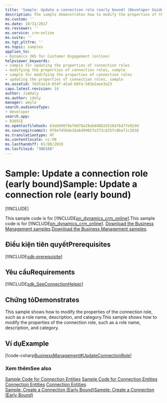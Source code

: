 ```yaml
---
title: 'Sample: Update a connection role (early bound) (Developer Guide for Dynamics 365 for Customer Engagement) | MicrosoftDocs'
description: The sample demonstrates how to modify the properties of the connection role.
ms.custom: ''
ms.date: 10/31/2017
ms.reviewer: ''
ms.service: crm-online
ms.suite: ''
ms.tgt_pltfrm: ''
ms.topic: samples
applies_to:
- Dynamics 365 for Customer Engagement (online)
helpviewer_keywords:
- sample for updating the properties of connection roles
- modifying the properties of connection roles, sample
- sample for modifying the properties of connection roles
- updating the properties of connection roles, sample
ms.assetid: 76dfae14-654f-42ad-b0fa-583e2aee3e23
caps.latest.revision: 14
author: JimDaly
ms.author: jdaly
manager: amyla
search.audienceType:
- developer
search.app:
- D365CE
ms.openlocfilehash: 63eb696f9ef0d78a28abdd882d31647bd77e92dd
ms.sourcegitcommit: 9f0efd59de16a6d9902fa372cb25fc0baf1c2838
ms.translationtype: HT
ms.contentlocale: vi-VN
ms.lasthandoff: 01/08/2019
ms.locfileid: "386166"
---
```

# <a name="sample-update-a-connection-role-early-bound"></a><span data-ttu-id="b3fe0-103">Sample: Update a connection role (early bound)</span><span class="sxs-lookup"><span data-stu-id="b3fe0-103">Sample: Update a connection role (early bound)</span></span>

[!INCLUDE[](../includes/cc_applies_to_update_9_0_0.md)]

<span data-ttu-id="b3fe0-104">This sample code is for [!INCLUDE[pn_dynamics_crm_online](../includes/pn-dynamics-crm-online.md)].</span><span class="sxs-lookup"><span data-stu-id="b3fe0-104">This sample code is for [!INCLUDE[pn_dynamics_crm_online](../includes/pn-dynamics-crm-online.md)].</span></span> <span data-ttu-id="b3fe0-105">[Download the Business Management samples](https://code.msdn.microsoft.com/Business-Management-Samples-6a482e62).</span><span class="sxs-lookup"><span data-stu-id="b3fe0-105">[Download the Business Management samples](https://code.msdn.microsoft.com/Business-Management-Samples-6a482e62).</span></span>

## <a name="prerequisites"></a><span data-ttu-id="b3fe0-106">Điều kiện tiên quyết</span><span class="sxs-lookup"><span data-stu-id="b3fe0-106">Prerequisites</span></span>
[!INCLUDE[sdk-prerequisite](../includes/sdk-prerequisite.md)]
  
## <a name="requirements"></a><span data-ttu-id="b3fe0-107">Yêu cầu</span><span class="sxs-lookup"><span data-stu-id="b3fe0-107">Requirements</span></span>  
[!INCLUDE[sdk_SeeConnectionHelper](../includes/sdk-seeconnectionhelper.md)]
  
## <a name="demonstrates"></a><span data-ttu-id="b3fe0-108">Chứng tỏ</span><span class="sxs-lookup"><span data-stu-id="b3fe0-108">Demonstrates</span></span>  
 <span data-ttu-id="b3fe0-109">This sample shows how to modify the properties of the connection role, such as a role name, description, and category.</span><span class="sxs-lookup"><span data-stu-id="b3fe0-109">This sample shows how to modify the properties of the connection role, such as a role name, description, and category.</span></span>  
  
## <a name="example"></a><span data-ttu-id="b3fe0-110">Ví dụ</span><span class="sxs-lookup"><span data-stu-id="b3fe0-110">Example</span></span>  
 [!code-csharp[BusinessManagement#UpdateConnectionRole](../snippets/csharp/CRMV8/businessmanagement/cs/updateconnectionrole.cs#updateconnectionrole)]  
  
### <a name="see-also"></a><span data-ttu-id="b3fe0-111">Xem thêm</span><span class="sxs-lookup"><span data-stu-id="b3fe0-111">See also</span></span>  
 <span data-ttu-id="b3fe0-112">[Sample Code for Connection Entities](sample-code-connection-entities.md) </span><span class="sxs-lookup"><span data-stu-id="b3fe0-112">[Sample Code for Connection Entities](sample-code-connection-entities.md) </span></span>  
 <span data-ttu-id="b3fe0-113">[Connection Entities](connection-entities.md) </span><span class="sxs-lookup"><span data-stu-id="b3fe0-113">[Connection Entities](connection-entities.md) </span></span>  
 [<span data-ttu-id="b3fe0-114">Sample: Create a Connection (Early Bound)</span><span class="sxs-lookup"><span data-stu-id="b3fe0-114">Sample: Create a Connection (Early Bound)</span></span>](sample-create-connection-early-bound.md)
